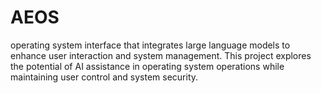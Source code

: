 # AEOS
operating system interface that integrates large language models to enhance user interaction and system management. This project explores the potential of AI assistance in operating system operations while maintaining user control and system security.
